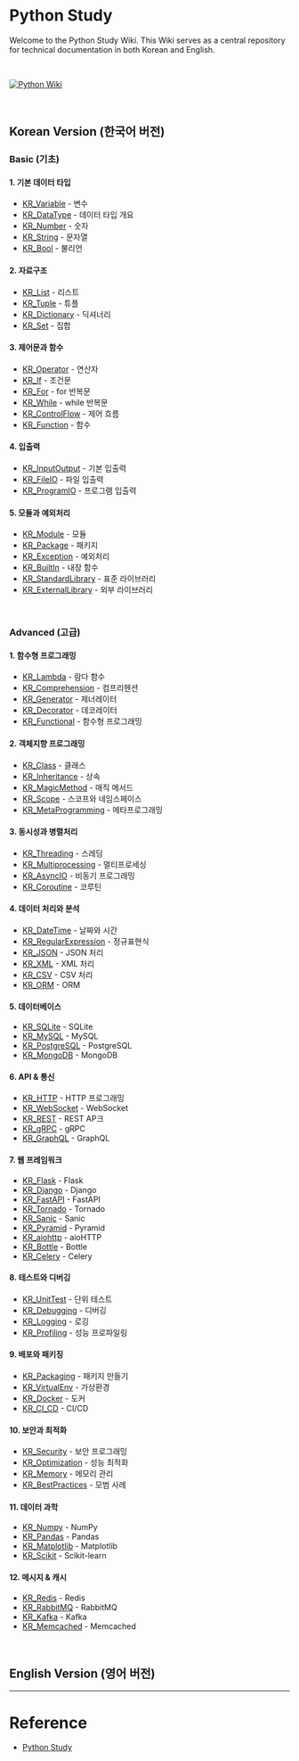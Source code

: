 # Python Study

Welcome to the Python Study Wiki. This Wiki serves as a central repository for technical documentation in both Korean and English.

<br/>

[![Python Wiki](https://img.shields.io/badge/Python%20Wiki-%233776AB?style=for-the-badge&logo=python&logoColor=white)](https://github.com/somaz94/python-study/wiki)

<br/>

## Korean Version (한국어 버전)

### Basic (기초)
#### 1. 기본 데이터 타입
- [KR_Variable](https://github.com/somaz94/python-study/wiki/KR_Variable) - 변수
- [KR_DataType](https://github.com/somaz94/python-study/wiki/KR_DataType) - 데이터 타입 개요
- [KR_Number](https://github.com/somaz94/python-study/wiki/KR_Number) - 숫자
- [KR_String](https://github.com/somaz94/python-study/wiki/KR_String) - 문자열
- [KR_Bool](https://github.com/somaz94/python-study/wiki/KR_Bool) - 불리언

#### 2. 자료구조
- [KR_List](https://github.com/somaz94/python-study/wiki/KR_List) - 리스트
- [KR_Tuple](https://github.com/somaz94/python-study/wiki/KR_Tuple) - 튜플
- [KR_Dictionary](https://github.com/somaz94/python-study/wiki/KR_Dictionary) - 딕셔너리
- [KR_Set](https://github.com/somaz94/python-study/wiki/KR_Set) - 집합

#### 3. 제어문과 함수
- [KR_Operator](https://github.com/somaz94/python-study/wiki/KR_Operator) - 연산자
- [KR_If](https://github.com/somaz94/python-study/wiki/KR_If) - 조건문
- [KR_For](https://github.com/somaz94/python-study/wiki/KR_For) - for 반복문
- [KR_While](https://github.com/somaz94/python-study/wiki/KR_While) - while 반복문
- [KR_ControlFlow](https://github.com/somaz94/python-study/wiki/KR_ControlFlow) - 제어 흐름
- [KR_Function](https://github.com/somaz94/python-study/wiki/KR_Function) - 함수

#### 4. 입출력
- [KR_InputOutput](https://github.com/somaz94/python-study/wiki/KR_InputOutput) - 기본 입출력
- [KR_FileIO](https://github.com/somaz94/python-study/wiki/KR_FileIO) - 파일 입출력
- [KR_ProgramIO](https://github.com/somaz94/python-study/wiki/KR_ProgramIO) - 프로그램 입출력

#### 5. 모듈과 예외처리
- [KR_Module](https://github.com/somaz94/python-study/wiki/KR_Module) - 모듈
- [KR_Package](https://github.com/somaz94/python-study/wiki/KR_Package) - 패키지
- [KR_Exception](https://github.com/somaz94/python-study/wiki/KR_Exception) - 예외처리
- [KR_BuiltIn](https://github.com/somaz94/python-study/wiki/KR_BuiltIn) - 내장 함수
- [KR_StandardLibrary](https://github.com/somaz94/python-study/wiki/KR_StandardLibrary) - 표준 라이브러리
- [KR_ExternalLibrary](https://github.com/somaz94/python-study/wiki/KR_ExternalLibrary) - 외부 라이브러리

<br/>

### Advanced (고급)
#### 1. 함수형 프로그래밍
- [KR_Lambda](https://github.com/somaz94/python-study/wiki/KR_Lambda) - 람다 함수
- [KR_Comprehension](https://github.com/somaz94/python-study/wiki/KR_Comprehension) - 컴프리헨션
- [KR_Generator](https://github.com/somaz94/python-study/wiki/KR_Generator) - 제너레이터
- [KR_Decorator](https://github.com/somaz94/python-study/wiki/KR_Decorator) - 데코레이터
- [KR_Functional](https://github.com/somaz94/python-study/wiki/KR_Functional) - 함수형 프로그래밍

#### 2. 객체지향 프로그래밍
- [KR_Class](https://github.com/somaz94/python-study/wiki/KR_Class) - 클래스
- [KR_Inheritance](https://github.com/somaz94/python-study/wiki/KR_Inheritance) - 상속
- [KR_MagicMethod](https://github.com/somaz94/python-study/wiki/KR_MagicMethod) - 매직 메서드
- [KR_Scope](https://github.com/somaz94/python-study/wiki/KR_Scope) - 스코프와 네임스페이스
- [KR_MetaProgramming](https://github.com/somaz94/python-study/wiki/KR_MetaProgramming) - 메타프로그래밍

#### 3. 동시성과 병렬처리
- [KR_Threading](https://github.com/somaz94/python-study/wiki/KR_Threading) - 스레딩
- [KR_Multiprocessing](https://github.com/somaz94/python-study/wiki/KR_Multiprocessing) - 멀티프로세싱
- [KR_AsyncIO](https://github.com/somaz94/python-study/wiki/KR_AsyncIO) - 비동기 프로그래밍
- [KR_Coroutine](https://github.com/somaz94/python-study/wiki/KR_Coroutine) - 코루틴

#### 4. 데이터 처리와 분석
- [KR_DateTime](https://github.com/somaz94/python-study/wiki/KR_DateTime) - 날짜와 시간
- [KR_RegularExpression](https://github.com/somaz94/python-study/wiki/KR_RegularExpression) - 정규표현식
- [KR_JSON](https://github.com/somaz94/python-study/wiki/KR_JSON) - JSON 처리
- [KR_XML](https://github.com/somaz94/python-study/wiki/KR_XML) - XML 처리
- [KR_CSV](https://github.com/somaz94/python-study/wiki/KR_CSV) - CSV 처리
- [KR_ORM](https://github.com/somaz94/python-study/wiki/KR_ORM) - ORM

#### 5. 데이터베이스
- [KR_SQLite](https://github.com/somaz94/python-study/wiki/KR_SQLite) - SQLite
- [KR_MySQL](https://github.com/somaz94/python-study/wiki/KR_MySQL) - MySQL
- [KR_PostgreSQL](https://github.com/somaz94/python-study/wiki/KR_PostgreSQL) - PostgreSQL
- [KR_MongoDB](https://github.com/somaz94/python-study/wiki/KR_MongoDB) - MongoDB

#### 6. API & 통신
- [KR_HTTP](https://github.com/somaz94/python-study/wiki/KR_HTTP) - HTTP 프로그래밍
- [KR_WebSocket](https://github.com/somaz94/python-study/wiki/KR_WebSocket) - WebSocket
- [KR_REST](https://github.com/somaz94/python-study/wiki/KR_REST) - REST AP크
- [KR_gRPC](https://github.com/somaz94/python-study/wiki/KR_gRPC) - gRPC
- [KR_GraphQL](https://github.com/somaz94/python-study/wiki/KR_GraphQL) - GraphQL

#### 7. 웹 프레임워크
- [KR_Flask](https://github.com/somaz94/python-study/wiki/KR_Flask) - Flask
- [KR_Django](https://github.com/somaz94/python-study/wiki/KR_Django) - Django
- [KR_FastAPI](https://github.com/somaz94/python-study/wiki/KR_FastAPI) - FastAPI
- [KR_Tornado](https://github.com/somaz94/python-study/wiki/KR_Tornado) - Tornado
- [KR_Sanic](https://github.com/somaz94/python-study/wiki/KR_Sanic) - Sanic
- [KR_Pyramid](https://github.com/somaz94/python-study/wiki/KR_Pyramid) - Pyramid
- [KR_aiohttp](https://github.com/somaz94/python-study/wiki/KR_aiohttp) - aioHTTP
- [KR_Bottle](https://github.com/somaz94/python-study/wiki/KR_Bottle) - Bottle
- [KR_Celery](https://github.com/somaz94/python-study/wiki/KR_Celery) - Celery

#### 8. 테스트와 디버깅
- [KR_UnitTest](https://github.com/somaz94/python-study/wiki/KR_UnitTest) - 단위 테스트
- [KR_Debugging](https://github.com/somaz94/python-study/wiki/KR_Debugging) - 디버깅
- [KR_Logging](https://github.com/somaz94/python-study/wiki/KR_Logging) - 로깅
- [KR_Profiling](https://github.com/somaz94/python-study/wiki/KR_Profiling) - 성능 프로파일링

#### 9. 배포와 패키징
- [KR_Packaging](https://github.com/somaz94/python-study/wiki/KR_Packaging) - 패키지 만들기
- [KR_VirtualEnv](https://github.com/somaz94/python-study/wiki/KR_VirtualEnv) - 가상환경
- [KR_Docker](https://github.com/somaz94/python-study/wiki/KR_Docker) - 도커
- [KR_CI_CD](https://github.com/somaz94/python-study/wiki/KR_CI_CD) - CI/CD

#### 10. 보안과 최적화
- [KR_Security](https://github.com/somaz94/python-study/wiki/KR_Security) - 보안 프로그래밍
- [KR_Optimization](https://github.com/somaz94/python-study/wiki/KR_Optimization) - 성능 최적화
- [KR_Memory](https://github.com/somaz94/python-study/wiki/KR_Memory) - 메모리 관리
- [KR_BestPractices](https://github.com/somaz94/python-study/wiki/KR_BestPractices) - 모범 사례

#### 11. 데이터 과학
- [KR_Numpy](https://github.com/somaz94/python-study/wiki/KR_Numpy) - NumPy
- [KR_Pandas](https://github.com/somaz94/python-study/wiki/KR_Pandas) - Pandas
- [KR_Matplotlib](https://github.com/somaz94/python-study/wiki/KR_Matplotlib) - Matplotlib
- [KR_Scikit](https://github.com/somaz94/python-study/wiki/KR_Scikit) - Scikit-learn

#### 12. 메시지 & 캐시
- [KR_Redis](https://github.com/somaz94/python-study/wiki/KR_Redis) - Redis
- [KR_RabbitMQ](https://github.com/somaz94/python-study/wiki/KR_RabbitMQ) - RabbitMQ
- [KR_Kafka](https://github.com/somaz94/python-study/wiki/KR_Kafka) - Kafka
- [KR_Memcached](https://github.com/somaz94/python-study/wiki/KR_Memcached) - Memcached

<br/>

## English Version (영어 버전)


---------------------------

# Reference
- [Python Study](https://wikidocs.net/book/1)